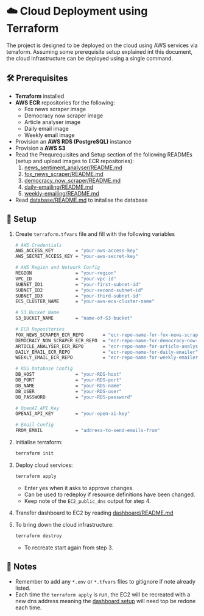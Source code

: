 # ☁️ Cloud Deployment using Terraform

The project is designed to be deployed on the cloud using AWS services via terraform. Assuming some prerequisite setup explained int this document, the cloud infrastructure can be deployed using a single command.

## 🛠️ Prerequisites
- **Terraform** installed
- **AWS ECR** repositories for the following:
    - Fox news scraper image
    - Democracy now scraper image
    - Article analyser image
    - Daily email image
    - Weekly email image
- Provision an **AWS RDS (PostgreSQL)** instance
- Provision a **AWS S3**
- Read the Prequrequisites and Setup section of the following READMEs (setup and upload images to ECR repositories):
    1. [news_sentiment_analyser/README.md](../news_sentiment_analyser/README.md)
    2. [fox_news_scraper/README.md](../fox_news_scraper/README.md)
    3. [democracy_now_scraper/README.md](../democracy_now_scraper/README.md)
    4. [daily-emailing/README.md](../daily-emailing/README.md)
    5. [weekly-emailing/README.md](../weekly-emailing/README.md)
- Read [database/README.md](../database/README.md) to initalise the database

## 📂 Setup

1. Create `terraform.tfvars` file and fill with the following variables
    ```bash
    # AWS Credentials
    AWS_ACCESS_KEY        = "your-aws-access-key"
    AWS_SECRET_ACCESS_KEY = "your-aws-secret-key"

    # AWS Region and Network Config
    REGION                = "your-region"
    VPC_ID                = "your-vpc-id"
    SUBNET_ID1            = "your-first-subnet-id"
    SUBNET_ID2            = "your-second-subnet-id"
    SUBNET_ID3            = "your-third-subnet-id"
    ECS_CLUSTER_NAME      = "your-aws-ecs-cluster-name"

    # S3 Bucket Name
    S3_BUCKET_NAME        = "name-of-S3-bucket"

    # ECR Repositories
    FOX_NEWS_SCRAPER_ECR_REPO       = "ecr-repo-name-for-fox-news-scraper"
    DEMOCRACY_NOW_SCRAPER_ECR_REPO  = "ecr-repo-name-for-democracy-now-news-scraper"
    ARTICLE_ANALYSER_ECR_REPO       = "ecr-repo-name-for-article-analyser"
    DAILY_EMAIL_ECR_REPO            = "ecr-repo-name-for-daily-emailer"
    WEEKLY_EMAIL_ECR_REPO           = "ecr-repo-name-for-weekly-emailer"

    # RDS Database Config
    DB_HOST               = "your-RDS-host"
    DB_PORT               = "your-RDS-port"
    DB_NAME               = "your-RDS-name"
    DB_USER               = "your-RDS-user"
    DB_PASSWORD           = "your-RDS-password"

    # OpenAI API Key
    OPENAI_API_KEY        = "your-open-ai-key"

    # Email Config
    FROM_EMAIL            = "address-to-send-emails-from"
    ```

2. Initialise terraform:
    ```bash
    terraform init
    ```

3. Deploy cloud services:
    ```bash
    terraform apply
    ```
    - Enter yes when it asks to approve changes.
    - Can be used to redeploy if resource definitions have been changed.
    - Keep note of the `EC2_public_dns` output for step 4.
    
4. Transfer dashboard to EC2 by reading [dashboard/README.md](../dashboard/README.md)

5. To bring down the cloud infrastructure:
    ```bash
    terraform destroy
    ```
    - To recreate start again from step 3.

## 📝 Notes

- Remember to add any `*.env` or `*.tfvars` files to gitignore if note already listed.
- Each time the `terraform apply` is run, the EC2 will be recreated with a new dns address meaning the [dashboard setup](../dashboard/README.md) will need top be redone each time.

